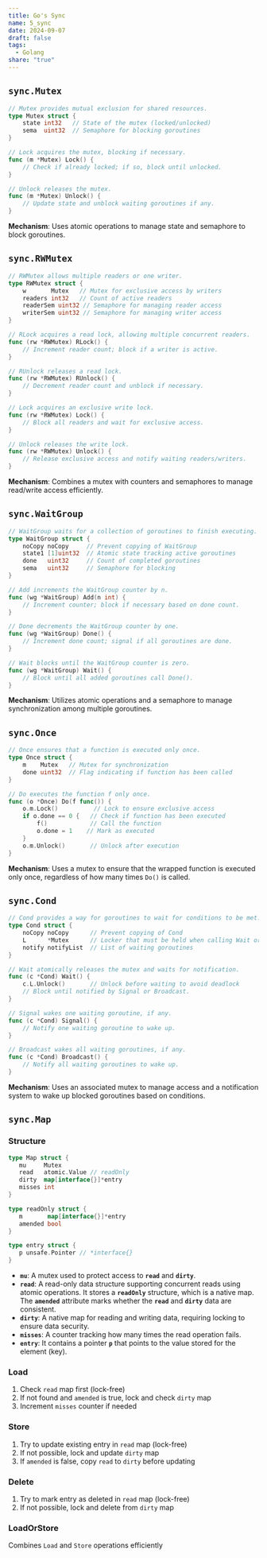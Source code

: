 ```yaml
---
title: Go's Sync
name: 5_sync
date: 2024-09-07
draft: false
tags:
  - Golang
share: "true"
---
```



## `sync.Mutex`

```go
// Mutex provides mutual exclusion for shared resources.
type Mutex struct {
    state int32   // State of the mutex (locked/unlocked)
    sema  uint32  // Semaphore for blocking goroutines
}

// Lock acquires the mutex, blocking if necessary.
func (m *Mutex) Lock() {
    // Check if already locked; if so, block until unlocked.
}

// Unlock releases the mutex.
func (m *Mutex) Unlock() {
    // Update state and unblock waiting goroutines if any.
}
```

**Mechanism**: Uses atomic operations to manage state and semaphore to block goroutines.

## `sync.RWMutex`

```go
// RWMutex allows multiple readers or one writer.
type RWMutex struct {
    w       Mutex   // Mutex for exclusive access by writers
    readers int32   // Count of active readers
    readerSem uint32 // Semaphore for managing reader access
    writerSem uint32 // Semaphore for managing writer access
}

// RLock acquires a read lock, allowing multiple concurrent readers.
func (rw *RWMutex) RLock() {
    // Increment reader count; block if a writer is active.
}

// RUnlock releases a read lock.
func (rw *RWMutex) RUnlock() {
    // Decrement reader count and unblock if necessary.
}

// Lock acquires an exclusive write lock.
func (rw *RWMutex) Lock() {
    // Block all readers and wait for exclusive access.
}

// Unlock releases the write lock.
func (rw *RWMutex) Unlock() {
    // Release exclusive access and notify waiting readers/writers.
}
```

**Mechanism**: Combines a mutex with counters and semaphores to manage read/write access efficiently.

##  `sync.WaitGroup`

```go
// WaitGroup waits for a collection of goroutines to finish executing.
type WaitGroup struct {
    noCopy noCopy     // Prevent copying of WaitGroup
    state1 [1]uint32  // Atomic state tracking active goroutines
    done   uint32     // Count of completed goroutines
    sema   uint32     // Semaphore for blocking
}

// Add increments the WaitGroup counter by n.
func (wg *WaitGroup) Add(n int) {
    // Increment counter; block if necessary based on done count.
}

// Done decrements the WaitGroup counter by one.
func (wg *WaitGroup) Done() {
    // Increment done count; signal if all goroutines are done.
}

// Wait blocks until the WaitGroup counter is zero.
func (wg *WaitGroup) Wait() {
    // Block until all added goroutines call Done().
}
```

**Mechanism**: Utilizes atomic operations and a semaphore to manage synchronization among multiple goroutines.

##  `sync.Once`

```go
// Once ensures that a function is executed only once.
type Once struct {
    m    Mutex   // Mutex for synchronization
    done uint32  // Flag indicating if function has been called
}

// Do executes the function f only once.
func (o *Once) Do(f func()) {
    o.m.Lock()          // Lock to ensure exclusive access
    if o.done == 0 {   // Check if function has been executed
        f()            // Call the function
        o.done = 1    // Mark as executed
    }
    o.m.Unlock()       // Unlock after execution
}
```

**Mechanism**: Uses a mutex to ensure that the wrapped function is executed only once, regardless of how many times `Do()` is called.

## `sync.Cond`

```go
// Cond provides a way for goroutines to wait for conditions to be met.
type Cond struct {
    noCopy noCopy      // Prevent copying of Cond
    L      *Mutex      // Locker that must be held when calling Wait or Signal
    notify notifyList  // List of waiting goroutines
}

// Wait atomically releases the mutex and waits for notification.
func (c *Cond) Wait() {
    c.L.Unlock()       // Unlock before waiting to avoid deadlock
    // Block until notified by Signal or Broadcast.
}

// Signal wakes one waiting goroutine, if any.
func (c *Cond) Signal() {
    // Notify one waiting goroutine to wake up.
}

// Broadcast wakes all waiting goroutines, if any.
func (c *Cond) Broadcast() {
    // Notify all waiting goroutines to wake up.
}
```

**Mechanism**: Uses an associated mutex to manage access and a notification system to wake up blocked goroutines based on conditions.

## `sync.Map`

### Structure

```go
type Map struct {
   mu     Mutex
   read   atomic.Value // readOnly
   dirty  map[interface{}]*entry
   misses int
}

type readOnly struct {
   m       map[interface{}]*entry
   amended bool
}

type entry struct {
   p unsafe.Pointer // *interface{}
}
```

- **`mu`**: A mutex used to protect access to **`read`** and **`dirty`**.
- **`read`**: A read-only data structure supporting concurrent reads using atomic operations. It stores a **`readOnly`** structure, which is a native map. The **`amended`** attribute marks whether the **`read`** and **`dirty`** data are consistent.
- **`dirty`**: A native map for reading and writing data, requiring locking to ensure data security.
- **`misses`**: A counter tracking how many times the read operation fails.
- **`entry`**: It contains a pointer **`p`** that points to the value stored for the element (key).

### Load

1. Check `read` map first (lock-free)
2. If not found and `amended` is true, lock and check `dirty` map
3. Increment `misses` counter if needed

### Store

1. Try to update existing entry in `read` map (lock-free)
2. If not possible, lock and update `dirty` map
3. If `amended` is false, copy `read` to `dirty` before updating

### Delete

1. Try to mark entry as deleted in `read` map (lock-free)
2. If not possible, lock and delete from `dirty` map

### LoadOrStore

Combines `Load` and `Store` operations efficiently

